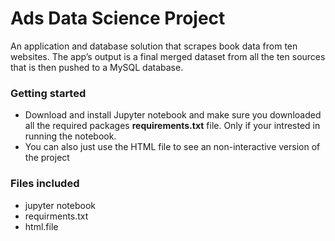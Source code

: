 # Ads Data Science Project  

An application and database solution that scrapes book data from ten websites. The app’s output is a final merged dataset from all the ten sources that is then pushed to a MySQL database.

### Getting started

* Download and install Jupyter notebook and make sure you downloaded all the required packages **requirements.txt** file. Only if your intrested in running the notebook. 
* You can also just use the HTML file to see an non-interactive version of the project 

### Files included 

* jupyter notebook 
* requirments.txt 
* html.file 
